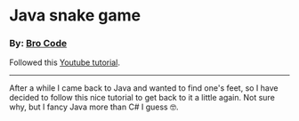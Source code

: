 # Java snake game

### By: [Bro Code](https://www.youtube.com/channel/UC4SVo0Ue36XCfOyb5Lh1viQ)  
Followed this [Youtube tutorial](https://www.youtube.com/watch?v=bI6e6qjJ8JQ).
___
After a while I came back to Java and wanted to find one's feet, so I have decided to follow this nice tutorial to get
back to it a little again. Not sure why, but I fancy Java more than C# I guess 🤓.
